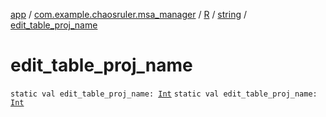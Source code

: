 [app](../../../index.md) / [com.example.chaosruler.msa_manager](../../index.md) / [R](../index.md) / [string](index.md) / [edit_table_proj_name](.)

# edit_table_proj_name

`static val edit_table_proj_name: `[`Int`](https://kotlinlang.org/api/latest/jvm/stdlib/kotlin/-int/index.html)
`static val edit_table_proj_name: `[`Int`](https://kotlinlang.org/api/latest/jvm/stdlib/kotlin/-int/index.html)